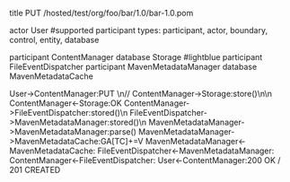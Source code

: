 title PUT /hosted/test/org/foo/bar/1.0/bar-1.0.pom

actor User
#supported participant types: participant, actor, boundary, control, entity, database

participant ContentManager
database Storage #lightblue
participant FileEventDispatcher
participant MavenMetadataManager
database MavenMetadataCache

User->ContentManager:PUT \n<type>/<name>/<path>
ContentManager->Storage:store()\n<repo>\n<path>
ContentManager<-Storage:OK
ContentManager->FileEventDispatcher:stored()\n<evt>
FileEventDispatcher->MavenMetadataManager:stored()\n<evt>
MavenMetadataManager->MavenMetadataManager:parse() <path>
MavenMetadataManager->MavenMetadataCache:GA[TC]+=V
MavenMetadataManager<-MavenMetadataCache:<void>
FileEventDispatcher<-MavenMetadataManager:<void>
ContentManager<-FileEventDispatcher:<void>
User<-ContentManager:200 OK / 201 CREATED

